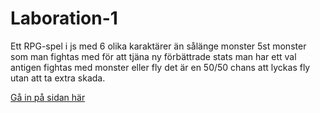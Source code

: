 # Laboration-1
 
Ett RPG-spel i js med 6 olika karaktärer än sålänge monster 5st monster som man fightas med för att tjäna ny förbättrade stats man har ett val antigen fightas med monster eller fly det är en 50/50 chans att lyckas fly utan att ta extra skada. 

[Gå in på sidan här](https://lauax.github.io/Laboration-1/)

